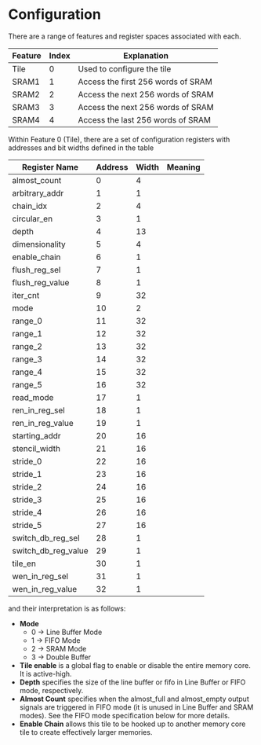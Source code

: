# Configuration
There are a range of features and register spaces associated with each.

| Feature | Index | Explanation                |
|---------|-------|----------------------------|
| Tile    | 0     | Used to configure the tile |
| SRAM1    | 1     | Access the first 256 words of SRAM |
| SRAM2    | 2     | Access the next 256 words of SRAM |
| SRAM3    | 3     | Access the next 256 words of SRAM |
| SRAM4    | 4     | Access the last 256 words of SRAM |

Within Feature 0 (Tile), there are a set of configuration registers with 
addresses and bit widths defined in the table

| Register Name  | Address | Width | Meaning | 
|----------------|---------|-------|---------|
|almost_count|0|4||
|arbitrary_addr|1|1||
|chain_idx|2|4||
|circular_en|3|1||
|depth|4|13||
|dimensionality|5|4||
|enable_chain|6|1||
|flush_reg_sel|7|1||
|flush_reg_value|8|1||
|iter_cnt|9|32||
|mode|10|2||
|range_0|11|32||
|range_1|12|32||
|range_2|13|32||
|range_3|14|32||
|range_4|15|32||
|range_5|16|32||
|read_mode|17|1||
|ren_in_reg_sel|18|1||
|ren_in_reg_value|19|1||
|starting_addr|20|16||
|stencil_width|21|16||
|stride_0|22|16||
|stride_1|23|16||
|stride_2|24|16||
|stride_3|25|16||
|stride_4|26|16||
|stride_5|27|16||
|switch_db_reg_sel|28|1||
|switch_db_reg_value|29|1||
|tile_en|30|1||
|wen_in_reg_sel|31|1||
|wen_in_reg_value|32|1||


and their interpretation is as follows:
* **Mode**
    * 0 → Line Buffer Mode
    * 1 → FIFO Mode
    * 2 → SRAM Mode
    * 3 → Double Buffer
* **Tile enable** is a global flag to enable or disable the entire memory core.
  It is active-high.
* **Depth** specifies the size of the line buffer or fifo in Line Buffer or
  FIFO mode, respectively.
* **Almost Count** specifies when the almost_full and almost_empty output
  signals are triggered in FIFO mode (it is unused in Line Buffer and SRAM
  modes). See the FIFO mode specification below for more details.
* **Enable Chain** allows this tile to be hooked up to another memory core tile
  to create effectively larger memories.
